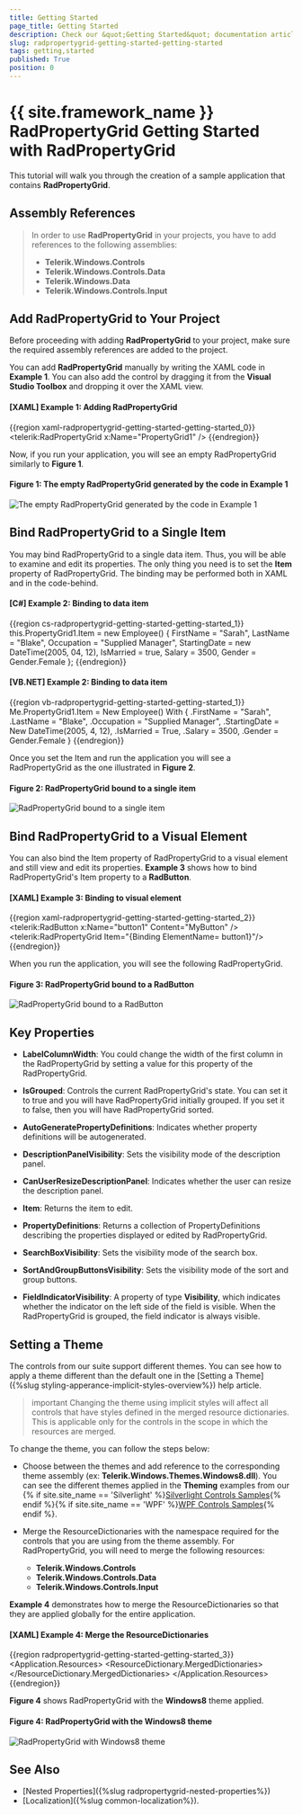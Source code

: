 ```yaml
---
title: Getting Started
page_title: Getting Started
description: Check our &quot;Getting Started&quot; documentation article for the RadPropertyGrid {{ site.framework_name }} control.
slug: radpropertygrid-getting-started-getting-started
tags: getting,started
published: True
position: 0
---
```


# {{ site.framework_name }} RadPropertyGrid Getting Started with RadPropertyGrid

This tutorial will walk you through the creation of a sample application that contains **RadPropertyGrid**.

## Assembly References

>In order to use **RadPropertyGrid** in your projects, you have to add references to the following assemblies:
>* __Telerik.Windows.Controls__
>* __Telerik.Windows.Controls.Data__
>* __Telerik.Windows.Data__
>* __Telerik.Windows.Controls.Input__

## Add RadPropertyGrid to Your Project

Before proceeding with adding **RadPropertyGrid** to your project, make sure the required assembly references are added to the project.

You can add **RadPropertyGrid** manually by writing the XAML code in **Example 1**. You can also add the control by dragging it from the **Visual Studio Toolbox** and dropping it over the XAML view.

#### __[XAML] Example 1: Adding RadPropertyGrid__

{{region xaml-radpropertygrid-getting-started-getting-started_0}}
	<Grid xmlns:telerik="http://schemas.telerik.com/2008/xaml/presentation">
	    <telerik:RadPropertyGrid x:Name="PropertyGrid1" />
	</Grid>
{{endregion}}

Now, if you run your application, you will see an empty RadPropertyGrid similarly to **Figure 1**.

#### __Figure 1: The empty RadPropertyGrid generated by the code in Example 1__

![The empty RadPropertyGrid generated by the code in Example 1](images/RadPropertyGrid_GettingStarted1.png)

## Bind RadPropertyGrid to a Single Item

You may bind RadPropertyGrid to a single data item. Thus, you will be able to examine and edit its properties. The only thing you need is to set the **Item** property of RadPropertyGrid. The binding may be performed both in XAML and in the code-behind.

#### __[C#] Example 2: Binding to data item__

{{region cs-radpropertygrid-getting-started-getting-started_1}}
	this.PropertyGrid1.Item = new Employee()
	{
	    FirstName = "Sarah",
	    LastName = "Blake",
	    Occupation = "Supplied Manager",
	    StartingDate = new DateTime(2005, 04, 12),
	    IsMarried = true,
	    Salary = 3500,
	    Gender = Gender.Female
	};
{{endregion}}

#### __[VB.NET] Example 2: Binding to data item__
	
{{region vb-radpropertygrid-getting-started-getting-started_1}}
	Me.PropertyGrid1.Item = New Employee() With {
	  .FirstName = "Sarah",
	  .LastName = "Blake",
	  .Occupation = "Supplied Manager",
	  .StartingDate = New DateTime(2005, 4, 12),
	  .IsMarried = True,
	  .Salary = 3500,
	  .Gender = Gender.Female
	}
{{endregion}}

Once you set the Item and run the application you will see a RadPropertyGrid as the one illustrated in **Figure 2**.

#### __Figure 2: RadPropertyGrid bound to a single item__

![RadPropertyGrid bound to a single item](images/RadPropertyGrid_GettingStarted2.png)

## Bind RadPropertyGrid to a Visual Element

You can also bind the Item property of RadPropertyGrid to a visual element and still view and edit its properties. **Example 3** shows how to bind RadPropertyGrid's Item property to a **RadButton**.

#### __[XAML] Example 3: Binding to visual element__

{{region xaml-radpropertygrid-getting-started-getting-started_2}}
	<telerik:RadButton x:Name="button1" Content="MyButton" />
	<telerik:RadPropertyGrid Item="{Binding ElementName= button1}"/>
{{endregion}}

When you run the application, you will see the following RadPropertyGrid.

#### __Figure 3: RadPropertyGrid bound to a RadButton__

![RadPropertyGrid bound to a RadButton](images/RadPropertyGrid_GettingStarted3.png)

## Key Properties

* __LabelColumnWidth__: You could change the width of the first column in the RadPropertyGrid by setting a value for this property of the RadPropertyGrid.

* __IsGrouped__: Controls the current RadPropertyGrid's state. You can set it to true and you will have RadPropertyGrid initially grouped. If you set it to false, then you will have RadPropertyGrid sorted.

* __AutoGeneratePropertyDefinitions__: Indicates whether property definitions will be autogenerated.

* __DescriptionPanelVisibility__: Sets the visibility mode of the description panel.

* __CanUserResizeDescriptionPanel__: Indicates whether the user can resize the description panel.

* __Item__: Returns the item to edit.

* __PropertyDefinitions__: Returns a collection of PropertyDefinitions describing the properties displayed or edited by RadPropertyGrid.

* __SearchBoxVisibility__: Sets the visibility mode of the search box.

* __SortAndGroupButtonsVisibility__: Sets the visibility mode of the sort and group buttons.

* __FieldIndicatorVisibility__: A property of type __Visibility__, which indicates whether the indicator on the left side of the field is visible. When the RadPropertyGrid is grouped, the field indicator is always visible.

## Setting a Theme

The controls from our suite support different themes. You can see how to apply a theme different than the default one in the [Setting a Theme]({%slug styling-apperance-implicit-styles-overview%}) help article.

>important Changing the theme using implicit styles will affect all controls that have styles defined in the merged resource dictionaries. This is applicable only for the controls in the scope in which the resources are merged. 

To change the theme, you can follow the steps below:
* Choose between the themes and add reference to the corresponding theme assembly (ex: **Telerik.Windows.Themes.Windows8.dll**). You can see the different themes applied in the **Theming** examples from our {% if site.site_name == 'Silverlight' %}[Silverlight Controls Samples](https://demos.telerik.com/silverlight/){% endif %}{% if site.site_name == 'WPF' %}[WPF Controls Samples](https://demos.telerik.com/wpf/){% endif %}.

* Merge the ResourceDictionaries with the namespace required for the controls that you are using from the theme assembly. For RadPropertyGrid, you will need to merge the following resources:

	* __Telerik.Windows.Controls__
	* __Telerik.Windows.Controls.Data__
	* __Telerik.Windows.Controls.Input__

__Example 4__ demonstrates how to merge the ResourceDictionaries so that they are applied globally for the entire application.

#### __[XAML] Example 4: Merge the ResourceDictionaries__  
{{region radpropertygrid-getting-started-getting-started_3}}
		<Application.Resources>
			<ResourceDictionary>
				<ResourceDictionary.MergedDictionaries>
	                <ResourceDictionary Source="/Telerik.Windows.Themes.Windows8;component/Themes/System.Windows.xaml"/>
	                <ResourceDictionary Source="/Telerik.Windows.Themes.Windows8;component/Themes/Telerik.Windows.Controls.xaml"/>
	                <ResourceDictionary Source="/Telerik.Windows.Themes.Windows8;component/Themes/Telerik.Windows.Controls.Data.xaml"/>
	                <ResourceDictionary Source="/Telerik.Windows.Themes.Windows8;component/Themes/Telerik.Windows.Controls.Input.xaml"/>
				</ResourceDictionary.MergedDictionaries>
			</ResourceDictionary>
		</Application.Resources>
{{endregion}}

__Figure 4__ shows RadPropertyGrid with the **Windows8** theme applied.
	
#### __Figure 4: RadPropertyGrid with the Windows8 theme__

![RadPropertyGrid with Windows8 theme](images/propertygrid-windows8.png)

## See Also

* [Nested Properties]({%slug radpropertygrid-nested-properties%})
* [Localization]({%slug common-localization%}).